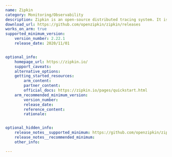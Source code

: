 ```yaml
---
name: Zipkin
category: Monitoring/Observability
description: Zipkin is an open-source distributed tracing system. It is designed to help developers collect and visualize the timing data needed to troubleshoot latency problems in microservice architectures.
download_url: https://github.com/openzipkin/zipkin/releases
works_on_arm: true
supported_minimum_version:
    version_number: 2.22.1
    release_date: 2020/11/01


optional_info:
    homepage_url: https://zipkin.io/
    support_caveats:
    alternative_options:
    getting_started_resources:
        arm_content: 
        partner_content: 
        official_docs: https://zipkin.io/pages/quickstart.html
    arm_recommended_minimum_version:
        version_number:
        release_date:
        reference_content:
        rationale: 


optional_hidden_info:
    release_notes__supported_minimum: https://github.com/openzipkin/zipkin/releases/tag/2.22.1
    release_notes__recommended_minimum:
    other_info: 

---
```


